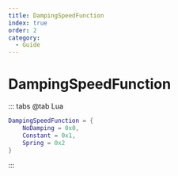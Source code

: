 ```yaml
---
title: DampingSpeedFunction
index: true
order: 2
category:
  - Guide
---
```


# DampingSpeedFunction
::: tabs
@tab Lua
```lua
DampingSpeedFunction = {
    NoDamping = 0x0,
    Constant = 0x1,
    Spring = 0x2
}
```
:::